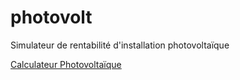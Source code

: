 # photovolt
Simulateur de rentabilité d'installation photovoltaïque

[Calculateur Photovoltaïque](photovolt.html)
